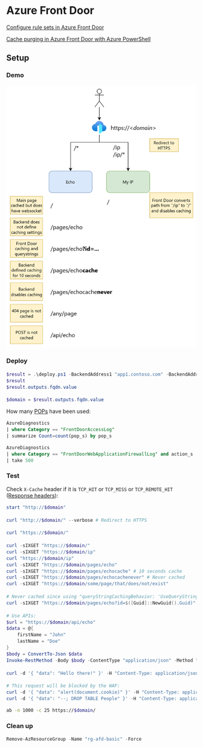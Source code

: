 # Azure Front Door

[Configure rule sets in Azure Front Door](https://learn.microsoft.com/en-us/azure/frontdoor/standard-premium/how-to-configure-rule-set)

[Cache purging in Azure Front Door with Azure PowerShell](https://learn.microsoft.com/en-us/azure/frontdoor/standard-premium/how-to-cache-purge-powershell)

## Setup

### Demo

![Demo](./images/demo.png)

### Deploy

```powershell
$result = .\deploy.ps1 -BackendAddress1 "app1.contoso.com" -BackendAddress2 "app2.contoso.com"
$result
$result.outputs.fqdn.value

$domain = $result.outputs.fqdn.value
```

How many 
[POPs](https://learn.microsoft.com/en-us/azure/frontdoor/edge-locations-by-region)
have been used:

```sql
AzureDiagnostics
| where Category == "FrontDoorAccessLog"
| summarize Count=count(pop_s) by pop_s
```

```sql
AzureDiagnostics
| where Category == "FrontDoorWebApplicationFirewallLog" and action_s != "Log"
| take 500
```

### Test

Check `X-Cache` header if it is `TCP_HIT` or `TCP_MISS` or `TCP_REMOTE_HIT`
([Response headers](https://learn.microsoft.com/en-us/azure/frontdoor/front-door-caching?pivots=front-door-standard-premium#response-headers)):

```powershell
start "http://$domain"

curl "http://$domain/" --verbose # Redirect to HTTPS

curl "https://$domain/"

curl -sIXGET "https://$domain/"
curl -sIXGET "https://$domain/ip"
curl "https://$domain/ip"
curl -sIXGET "https://$domain/pages/echo"
curl -sIXGET "https://$domain/pages/echocache" # 10 seconds cache
curl -sIXGET "https://$domain/pages/echocachenever" # Never cached
curl -sIXGET "https://$domain/some/page/that/does/not/exist"

# Never cached since using "queryStringCachingBehavior: 'UseQueryString'":
curl -sIXGET "https://$domain/pages/echo?id=$([Guid]::NewGuid().Guid)"

# Use APIs:
$url = "https://$domain/api/echo"
$data = @{
    firstName = "John"
    lastName = "Doe"
}
$body = ConvertTo-Json $data
Invoke-RestMethod -Body $body -ContentType "application/json" -Method "POST" -DisableKeepAlive -Uri $url

curl -d '{ "data": "Hello there!" }' -H "Content-Type: application/json" -X POST "https://$domain/api/echo"

# This request will be blocked by the WAF:
curl -d '{ "data": "alert(document.cookie)" }' -H "Content-Type: application/json" -X POST "https://$domain/api/echo"
curl -d '{ "data": "--; DROP TABLE People" }' -H "Content-Type: application/json" -X POST "https://$domain/api/echo"
```

```bash
ab -n 1000 -c 25 https://$domain/
```

### Clean up

```powershell
Remove-AzResourceGroup -Name "rg-afd-basic" -Force
```
